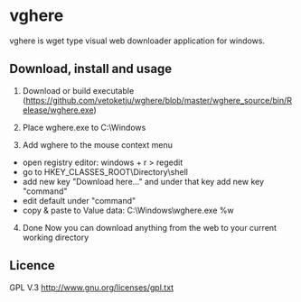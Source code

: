 vghere
======

vghere is wget type visual web downloader application for windows.

Download, install and usage
-------
1. Download or build executable (https://github.com/vetoketju/wghere/blob/master/wghere_source/bin/Release/wghere.exe)

2. Place wghere.exe to C:\Windows

3. Add wghere to the mouse context menu
- open registry editor: windows + r > regedit
- go to HKEY_CLASSES_ROOT\Directory\shell
- add new key "Download here..." and under that key add new key "command"
- edit default under "command"
- copy & paste to Value data: C:\Windows\wghere.exe %w

4. Done
Now you can download anything from the web to your current working directory


Licence
-------
GPL V.3 http://www.gnu.org/licenses/gpl.txt
